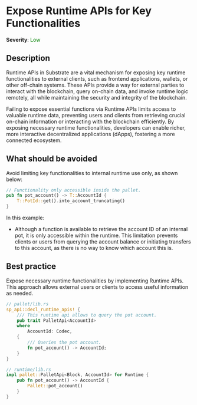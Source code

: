 # Expose Runtime APIs for Key Functionalities

**Severity**: <span style="color:green;">Low</span>

## Description

Runtime APIs in Substrate are a vital mechanism for exposing key runtime functionalities to external clients, such as frontend applications, wallets, or other off-chain systems. These APIs provide a way for external parties to interact with the blockchain, query on-chain data, and invoke runtime logic remotely, all while maintaining the security and integrity of the blockchain.

Failing to expose essential functions via Runtime APIs limits access to valuable runtime data, preventing users and clients from retrieving crucial on-chain information or interacting with the blockchain efficiently. By exposing necessary runtime functionalities, developers can enable richer, more interactive decentralized applications (dApps), fostering a more connected ecosystem.

## What should be avoided

Avoid limiting key functionalities to internal runtime use only, as shown below:

```rust
// Functionality only accessible inside the pallet.
pub fn pot_account() -> T::AccountId {
	T::PotId::get().into_account_truncating()
}
```

In this example:

- Although a function is available to retrieve the account ID of an internal pot, it is only accessible within the runtime. This limitation prevents clients or users from querying the account balance or initiating transfers to this account, as there is no way to know which account this is.

## Best practice

Expose necessary runtime functionalities by implementing Runtime APIs. This approach allows external users or clients to access useful information as needed.

```rust
// pallet/lib.rs
sp_api::decl_runtime_apis! {
	/// This runtime api allows to query the pot account.
	pub trait PalletApi<AccountId>
	where
		AccountId: Codec,
	{
		/// Queries the pot account.
		fn pot_account() -> AccountId;
	}
}

// runtime/lib.rs
impl pallet::PalletApi<Block, AccountId> for Runtime {
	pub fn pot_account() -> AccountId {
		Pallet::pot_account()
	}
}
```
